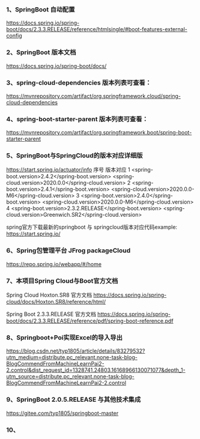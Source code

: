 
### 1、SpringBoot 自动配置
https://docs.spring.io/spring-boot/docs/2.3.3.RELEASE/reference/htmlsingle/#boot-features-external-config

### 2、SpringBoot 版本文档
https://docs.spring.io/spring-boot/docs/

### 3、spring-cloud-dependencies 版本列表可查看：  
https://mvnrepository.com/artifact/org.springframework.cloud/spring-cloud-dependencies

### 4、spring-boot-starter-parent 版本列表可查看：
https://mvnrepository.com/artifact/org.springframework.boot/spring-boot-starter-parent

### 5、SpringBoot与SpringCloud的版本对应详细版
https://start.spring.io/actuator/info
序号	版本对应
1	<spring-boot.version>2.4.2</spring-boot.version>
<spring-cloud.version>2020.0.0</spring-cloud.version>
2	<spring-boot.version>2.4.1</spring-boot.version>
<spring-cloud.version>2020.0.0-M6</spring-cloud.version>
3	<spring-boot.version>2.4.0</spring-boot.version>
<spring-cloud.version>2020.0.0-M6</spring-cloud.version>
4	<spring-boot.version>2.3.2.RELEASE</spring-boot.version>
<spring-cloud.version>Greenwich.SR2</spring-cloud.version>

spring官方下载最新的springboot 与 springcloud版本对应代码example:    
https://start.spring.io/

### 6、Spring包管理平台  JFrog  packageCloud
https://repo.spring.io/webapp/#/home

### 7、本项目Spring Cloud与Boot官方文档
Spring Cloud Hoxton.SR8 官方文档
https://docs.spring.io/spring-cloud/docs/Hoxton.SR8/reference/html/

Spring Boot 2.3.3.RELEASE 官方文档
https://docs.spring.io/spring-boot/docs/2.3.3.RELEASE/reference/pdf/spring-boot-reference.pdf

### 8、Springboot+Poi实现Excel的导入导出
https://blog.csdn.net/typ1805/article/details/83279532?utm_medium=distribute.pc_relevant.none-task-blog-BlogCommendFromMachineLearnPai2-2.control&dist_request_id=1328741.24803.16168966130071077&depth_1-utm_source=distribute.pc_relevant.none-task-blog-BlogCommendFromMachineLearnPai2-2.control

### 9、SpringBoot 2.0.5.RELEASE 与其他技术集成
https://gitee.com/typ1805/springboot-master

### 10、


